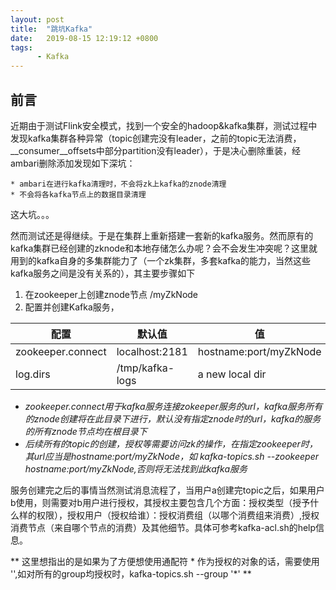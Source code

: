 ```yaml
---
layout: post
title:  "跳坑Kafka"
date:   2019-08-15 12:19:12 +0800
tags:
      - Kafka
---
```



## 前言

近期由于测试Flink安全模式，找到一个安全的hadoop&kafka集群，测试过程中发现kafka集群各种异常（topic创建完没有leader，之前的topic无法消费，__consumer__offsets中部分partition没有leader），于是决心删除重装，经ambari删除添加发现如下深坑：   

    * ambari在进行kafka清理时，不会将zk上kafka的znode清理
    * 不会将各kafka节点上的数据目录清理

这大坑。。。

然而测试还是得继续。于是在集群上重新搭建一套新的kafka服务。然而原有的kafka集群已经创建的zknode和本地存储怎么办呢？会不会发生冲突呢？这里就用到的kafka自身的多集群能力了（一个zk集群，多套kafka的能力，当然这些kafka服务之间是没有关系的），其主要步骤如下

1. 在zookeeper上创建znode节点 /myZkNode
2. 配置并创建Kafka服务，

配置 | 默认值 | 值
---|---|----
zookeeper.connect |  localhost:2181 | hostname:port/myZkNode
log.dirs | /tmp/kafka-logs | a new local dir 


* *zookeeper.connect用于kafka服务连接zokeeper服务的url，kafka服务所有的znode创建将在此目录下进行，默认没有指定znode时的url，kafka的服务的所有znode节点均在根目录下*
* *后续所有的topic的创建，授权等需要访问zk的操作，在指定zookeeper时，其url应当是hostname:port/myZkNode，如 kafka-topics.sh --zookeeper hostname:port/myZkNode,否则将无法找到此kafka服务*

 

 服务创建完之后的事情当然测试消息流程了，当用户a创建完topic之后，如果用户b使用，则需要对b用户进行授权，其授权主要包含几个方面：授权类型（授予什么样的权限），授权用户（授权给谁）：授权消费组（以哪个消费组来消费）,授权消费节点（来自哪个节点的消费）及其他细节。具体可参考kafka-acl.sh的help信息。

** 这里想指出的是如果为了方便想使用通配符 * 作为授权的对象的话，需要使用 '',如对所有的group均授权时，kafka-topics.sh  --group '*' **